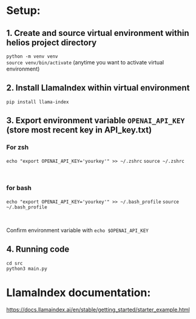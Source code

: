 # Setup:

## 1. Create and source virtual environment within helios project directory <br>

`python -m venv venv` <br>
`source venv/bin/activate` (anytime you want to activate virtual environment) <br>

## 2. Install LlamaIndex within virtual environment

`pip install llama-index`

## 3. Export environment variable `OPENAI_API_KEY` (store most recent key in API_key.txt)

### For zsh

`echo "export OPENAI_API_KEY='yourkey'" >> ~/.zshrc`
`source ~/.zshrc`

<br>

### for bash

`echo "export OPENAI_API_KEY='yourkey'" >> ~/.bash_profile`
`source ~/.bash_profile`

<br>

Confirm environment variable with `echo $OPENAI_API_KEY`

## 4. Running code

`cd src` <br>
`python3 main.py` <br>

# LlamaIndex documentation:

https://docs.llamaindex.ai/en/stable/getting_started/starter_example.html
